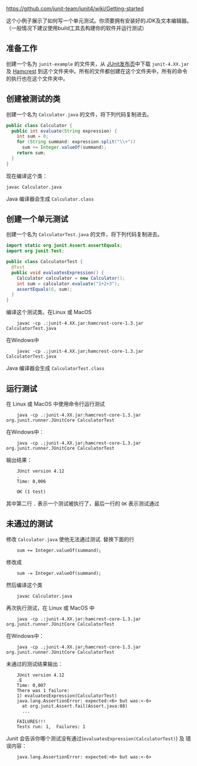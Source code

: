 https://github.com/junit-team/junit4/wiki/Getting-started

这个小例子展示了如何写一个单元测试。你须要拥有安装好的JDK及文本编辑器。（一般情况下建议使用build工具去构建你的软件并运行测试）

## 准备工作

创建一个名为 `junit-example` 的文件夹，从 [JUnit发布页](https://github.com/junit-team/junit/releases)中下载 `junit-4.XX.jar` 及 [Hamcrest](http://search.maven.org/remotecontent?filepath=org/hamcrest/hamcrest-core/1.3/hamcrest-core-1.3.jar) 到这个文件夹中。所有的文件都创建在这个文件夹中，所有的命令的执行也在这个文件夹中。

## 创建被测试的类

创建一个名为 `Calculator.java` 的文件，将下列代码复制进去。

```java
public class Calculator {
  public int evaluate(String expression) {
    int sum = 0;
    for (String summand: expression.split("\\+"))
      sum += Integer.valueOf(summand);
    return sum;
  }
}
```
现在编译这个类：
```
javac Calculator.java
```
Java 编译器会生成 `Calculator.class`
 
 ## 创建一个单元测试
 
 创建一个名为 `CalculatorTest.java` 的文件，将下列代码复制进去。
 
```java
import static org.junit.Assert.assertEquals;
import org.junit.Test;

public class CalculatorTest {
  @Test
  public void evaluatesExpression() {
    Calculator calculator = new Calculator();
    int sum = calculator.evaluate("1+2+3");
    assertEquals(6, sum);
  }
}
```

编译这个测试类。在Linux 或 MacOS
```
    javac -cp .:junit-4.XX.jar:hamcrest-core-1.3.jar CalculatorTest.java
```
在Windows中
```
    javac -cp .;junit-4.XX.jar;hamcrest-core-1.3.jar CalculatorTest.java
```
Java 编译器会生成 `CalculatorTest.class`

## 运行测试

在 Linux 或 MacOS 中使用命令行运行测试
```
    java -cp .:junit-4.XX.jar:hamcrest-core-1.3.jar org.junit.runner.JUnitCore CalculatorTest
```
在Windows中：
```
    java -cp .;junit-4.XX.jar;hamcrest-core-1.3.jar org.junit.runner.JUnitCore CalculatorTest
```
输出结果：
```
    JUnit version 4.12
    .
    Time: 0,006
    
    OK (1 test)
```
其中第二行 `.` 表示一个测试被执行了，最后一行的 `OK` 表示测试通过

## 未通过的测试

修改 `Calculator.java` 使他无法通过测试. 替换下面的行

```
    sum += Integer.valueOf(summand);
```
修改成
```
    sum -= Integer.valueOf(summand);
```
然后编译这个类
```
    javac Calculator.java
```

再次执行测试，在 Linux 或 MacOS 中
```
    java -cp .:junit-4.XX.jar:hamcrest-core-1.3.jar org.junit.runner.JUnitCore CalculatorTest
```
在Windows中：
```
    java -cp .;junit-4.XX.jar;hamcrest-core-1.3.jar org.junit.runner.JUnitCore CalculatorTest
```

未通过的测试结果输出：
```
    JUnit version 4.12
    .E
    Time: 0,007
    There was 1 failure:
    1) evaluatesExpression(CalculatorTest)
    java.lang.AssertionError: expected:<6> but was:<-6>
      at org.junit.Assert.fail(Assert.java:88)
      ...
    
    FAILURES!!!
    Tests run: 1,  Failures: 1
```
Junit 会告诉你哪个测试没有通过(`evaluatesExpression(CalculatorTest)`) 及 错误内容：
```
    java.lang.AssertionError: expected:<6> but was:<-6>
```
